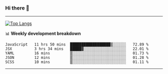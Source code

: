 ### Hi there 👋

-------
[![Top Langs](https://github-readme-stats.vercel.app/api/top-langs/?username=ashish-r)](https://github.com/anuraghazra/github-readme-stats)

📊 **Weekly development breakdown**
<!--START_SECTION:waka-->
```text
JavaScript   11 hrs 50 mins  ██████████████████▒░░░░░░   72.89 % 
JSX          3 hrs 34 mins   █████▓░░░░░░░░░░░░░░░░░░░   22.01 % 
YAML         16 mins         ▒░░░░░░░░░░░░░░░░░░░░░░░░   01.73 % 
JSON         12 mins         ▒░░░░░░░░░░░░░░░░░░░░░░░░   01.28 % 
SCSS         10 mins         ▒░░░░░░░░░░░░░░░░░░░░░░░░   01.11 % 
```
<!--END_SECTION:waka-->
-------

<!--
**ashish-r/ashish-r** is a ✨ _special_ ✨ repository because its `README.md` (this file) appears on your GitHub profile.

Here are some ideas to get you started:

- 🔭 I’m currently working on ...
- 🌱 I’m currently learning ...
- 👯 I’m looking to collaborate on ...
- 🤔 I’m looking for help with ...
- 💬 Ask me about ...
- 📫 How to reach me: ...
- 😄 Pronouns: ...
- ⚡ Fun fact: ...
-->
